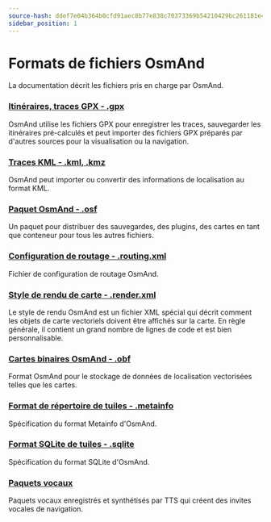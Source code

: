 ```yaml
---
source-hash: ddef7e04b364b0cfd91aec8b77e838c70373369b54210429bc261181e4cac9bd 
sidebar_position: 1
---
```


# Formats de fichiers OsmAnd

La documentation décrit les fichiers pris en charge par OsmAnd.

### [Itinéraires, traces GPX - .gpx](./osmand-gpx.md)

OsmAnd utilise les fichiers GPX pour enregistrer les traces, sauvegarder les itinéraires pré-calculés et peut importer des fichiers GPX préparés par d'autres sources pour la visualisation ou la navigation.

### [Traces KML - .kml, .kmz](./osmand-kml.md)

OsmAnd peut importer ou convertir des informations de localisation au format KML.

### [Paquet OsmAnd - .osf](./osmand-osf.md)

Un paquet pour distribuer des sauvegardes, des plugins, des cartes en tant que conteneur pour tous les autres fichiers.

### [Configuration de routage - .routing.xml](./osmand-routing-xml.md)

Fichier de configuration de routage OsmAnd.

### [Style de rendu de carte - .render.xml](./osmand-rendering-style.md)

Le style de rendu OsmAnd est un fichier XML spécial qui décrit comment les objets de carte vectoriels doivent être affichés sur la carte. En règle générale, il contient un grand nombre de lignes de code et est bien personnalisable.

### [Cartes binaires OsmAnd - .obf](./osmand-obf.md)

Format OsmAnd pour le stockage de données de localisation vectorisées telles que les cartes.

### [Format de répertoire de tuiles - .metainfo](./osmand-metainfo.md)

Spécification du format Metainfo d'OsmAnd.

### [Format SQLite de tuiles - .sqlite](./osmand-sqlite.md)

Spécification du format SQLite d'OsmAnd.

### [Paquets vocaux](./osmand-voice-package.mdx)

Paquets vocaux enregistrés et synthétisés par TTS qui créent des invites vocales de navigation.


